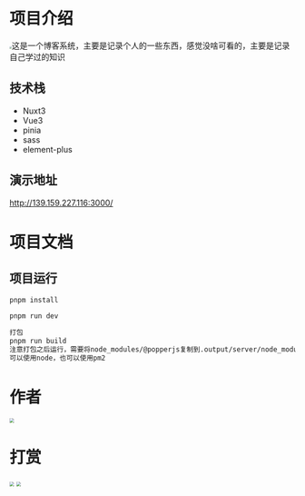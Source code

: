 # 项目介绍

<img src="https://china-qixiao.oss-cn-beijing.aliyuncs.com/qixiao-blog/logo.png" style="zoom:25%;" />这是一个博客系统，主要是记录个人的一些东西，感觉没啥可看的，主要是记录
自己学过的知识

## 技术栈
- Nuxt3
- Vue3
- pinia
- sass
- element-plus

## 演示地址

http://139.159.227.116:3000/

# 项目文档

## 项目运行

```cmd
pnpm install

pnpm run dev

打包
pnpm run build
注意打包之后运行，需要将node_modules/@popperjs复制到.output/server/node_modules里面去，不然没办法运行
可以使用node，也可以使用pm2
```


# 作者

<img src="https://china-qixiao.oss-cn-beijing.aliyuncs.com/myPicture/qq.jpg" style="zoom:50%;" />

# 打赏

<img src="https://china-qixiao.oss-cn-beijing.aliyuncs.com/myPicture/wechat.jpg" style="zoom:50%;" />

<img src="https://china-qixiao.oss-cn-beijing.aliyuncs.com/myPicture/alipay.jpg" alt=" " style="zoom:50%;" />










